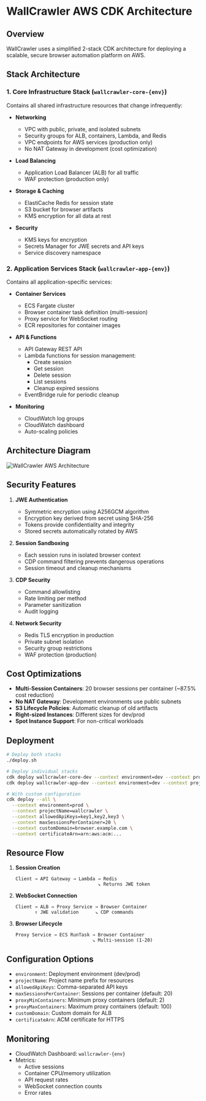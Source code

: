 # WallCrawler AWS CDK Architecture

## Overview

WallCrawler uses a simplified 2-stack CDK architecture for deploying a scalable, secure browser automation platform on AWS.

## Stack Architecture

### 1. Core Infrastructure Stack (`wallcrawler-core-{env}`)

Contains all shared infrastructure resources that change infrequently:

- **Networking**
  - VPC with public, private, and isolated subnets
  - Security groups for ALB, containers, Lambda, and Redis
  - VPC endpoints for AWS services (production only)
  - No NAT Gateway in development (cost optimization)

- **Load Balancing**
  - Application Load Balancer (ALB) for all traffic
  - WAF protection (production only)

- **Storage & Caching**
  - ElastiCache Redis for session state
  - S3 bucket for browser artifacts
  - KMS encryption for all data at rest

- **Security**
  - KMS keys for encryption
  - Secrets Manager for JWE secrets and API keys
  - Service discovery namespace

### 2. Application Services Stack (`wallcrawler-app-{env}`)

Contains all application-specific services:

- **Container Services**
  - ECS Fargate cluster
  - Browser container task definition (multi-session)
  - Proxy service for WebSocket routing
  - ECR repositories for container images

- **API & Functions**
  - API Gateway REST API
  - Lambda functions for session management:
    - Create session
    - Get session
    - Delete session
    - List sessions
    - Cleanup expired sessions
  - EventBridge rule for periodic cleanup

- **Monitoring**
  - CloudWatch log groups
  - CloudWatch dashboard
  - Auto-scaling policies

## Architecture Diagram

![WallCrawler AWS Architecture](./docs/generated-diagrams/wallcrawler-architecture.png)

## Security Features

1. **JWE Authentication**
   - Symmetric encryption using A256GCM algorithm
   - Encryption key derived from secret using SHA-256
   - Tokens provide confidentiality and integrity
   - Stored secrets automatically rotated by AWS

2. **Session Sandboxing**
   - Each session runs in isolated browser context
   - CDP command filtering prevents dangerous operations
   - Session timeout and cleanup mechanisms

3. **CDP Security**
   - Command allowlisting
   - Rate limiting per method
   - Parameter sanitization
   - Audit logging

4. **Network Security**
   - Redis TLS encryption in production
   - Private subnet isolation
   - Security group restrictions
   - WAF protection (production)

## Cost Optimizations

- **Multi-Session Containers**: 20 browser sessions per container (~87.5% cost reduction)
- **No NAT Gateway**: Development environments use public subnets
- **S3 Lifecycle Policies**: Automatic cleanup of old artifacts
- **Right-sized Instances**: Different sizes for dev/prod
- **Spot Instance Support**: For non-critical workloads

## Deployment

```bash
# Deploy both stacks
./deploy.sh

# Deploy individual stacks
cdk deploy wallcrawler-core-dev --context environment=dev --context projectName=wallcrawler
cdk deploy wallcrawler-app-dev --context environment=dev --context projectName=wallcrawler

# With custom configuration
cdk deploy --all \
  --context environment=prod \
  --context projectName=wallcrawler \
  --context allowedApiKeys=key1,key2,key3 \
  --context maxSessionsPerContainer=20 \
  --context customDomain=browser.example.com \
  --context certificateArn=arn:aws:acm:...
```

## Resource Flow

1. **Session Creation**

   ```
   Client → API Gateway → Lambda → Redis
                                 ↘ Returns JWE token
   ```

2. **WebSocket Connection**

   ```
   Client → ALB → Proxy Service → Browser Container
          ↑ JWE validation      ↘ CDP commands
   ```

3. **Browser Lifecycle**
   ```
   Proxy Service → ECS RunTask → Browser Container
                               ↘ Multi-session (1-20)
   ```

## Configuration Options

- `environment`: Deployment environment (dev/prod)
- `projectName`: Project name prefix for resources
- `allowedApiKeys`: Comma-separated API keys
- `maxSessionsPerContainer`: Sessions per container (default: 20)
- `proxyMinContainers`: Minimum proxy containers (default: 2)
- `proxyMaxContainers`: Maximum proxy containers (default: 100)
- `customDomain`: Custom domain for ALB
- `certificateArn`: ACM certificate for HTTPS

## Monitoring

- CloudWatch Dashboard: `wallcrawler-{env}`
- Metrics:
  - Active sessions
  - Container CPU/memory utilization
  - API request rates
  - WebSocket connection counts
  - Error rates
